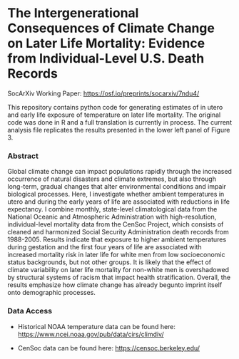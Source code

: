 # The Intergenerational Consequences of Climate Change on Later Life Mortality: Evidence from Individual-Level U.S. Death Records
 
SocArXiv Working Paper: https://osf.io/preprints/socarxiv/7ndu4/

This repository contains python code for generating estimates of in utero and early life exposure of temperature on later life mortality. The original code was done in R and a full translation is currently in process. The current analysis file replicates the results presented in the lower left panel of Figure 3.

### Abstract
Global climate change can impact populations rapidly through the increased occurrence of natural disasters and climate extremes, but also through long-term, gradual changes that alter environmental conditions and impair biological processes. Here, I investigate whether ambient temperatures in utero and during the early years of life are associated with reductions in life expectancy. I combine monthly, state-level climatological data from the National Oceanic and Atmospheric Administration with high-resolution, individual-level mortality data from the CenSoc Project, which consists of cleaned and harmonized Social Security Administration death records from 1988-2005. Results indicate that exposure to higher ambient temperatures during gestation and the first four years of life are associated with increased mortality risk in later life for white men from low socioeconomic status backgrounds, but not other groups. It is likely that the effect of climate variability on later life mortality for non-white men is overshadowed by structural systems of racism that impact health stratification. Overall, the results emphasize how climate change has already begunto imprint itself onto demographic processes.


### Data Access
- Historical NOAA temperature data can be found here: https://www.ncei.noaa.gov/pub/data/cirs/climdiv/

- CenSoc data can be found here: https://censoc.berkeley.edu/
